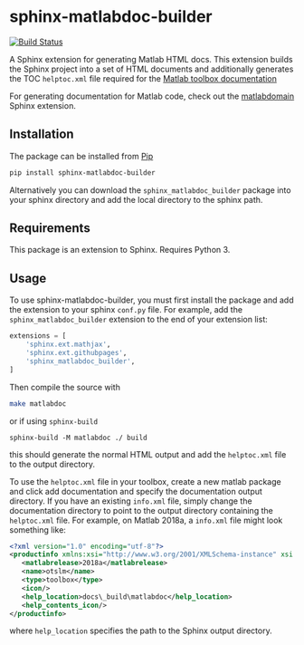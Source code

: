 # sphinx-matlabdoc-builder

[![Build Status](https://travis-ci.org/ilent2/sphinx-matlabdoc-builder.svg?branch=master)](https://travis-ci.org/ilent2/sphinx-matlabdoc-builder)

A Sphinx extension for generating Matlab HTML docs.
This extension builds the Sphinx project into a set of HTML
documents and additionally generates the TOC `helptoc.xml` file
required for the
[Matlab toolbox documentation](https://au.mathworks.com/help/matlab/matlab_prog/display-custom-documentation.html)

For generating documentation for Matlab code, check out the
[matlabdomain](https://github.com/sphinx-contrib/matlabdomain) Sphinx extension.

## Installation

The package can be installed from [Pip](https://pypi.org/project/sphinx-matlabdoc-builder/)

```bash
pip install sphinx-matlabdoc-builder
```

Alternatively you can download the `sphinx_matlabdoc_builder` package into your
sphinx directory and add the local directory to the sphinx path.

## Requirements
This package is an extension to Sphinx.
Requires Python 3.

## Usage

To use sphinx-matlabdoc-builder, you must first install the package and add
the extension to your sphinx `conf.py` file.  For example, add the
`sphinx_matlabdoc_builder` extension to the end of your extension list:

```python
extensions = [
    'sphinx.ext.mathjax',
    'sphinx.ext.githubpages',
    'sphinx_matlabdoc_builder',
]
```

Then compile the source with

```bash
make matlabdoc
```

or if using `sphinx-build`

```
sphinx-build -M matlabdoc ./ build
```

this should generate the normal HTML output and add the `helptoc.xml`
file to the output directory.

To use the `helptoc.xml` file in your toolbox, create a new matlab
package and click add documentation and specify the documentation
output directory.
If you have an existing `info.xml` file, simply change the documentation
directory to point to the output directory containing the `helptoc.xml` file.
For example, on Matlab 2018a, a `info.xml` file might look something like:

```xml
<?xml version="1.0" encoding="utf-8"?>
<productinfo xmlns:xsi="http://www.w3.org/2001/XMLSchema-instance" xsi:noNamespaceSchemaLocation="optional"><?xml-stylesheet type="text/xsl"href="optional"?>
   <matlabrelease>2018a</matlabrelease>
   <name>otslm</name>
   <type>toolbox</type>
   <icon/>
   <help_location>docs\_build\matlabdoc</help_location>
   <help_contents_icon/>
</productinfo>
```

where `help_location` specifies the path to the Sphinx output directory.
